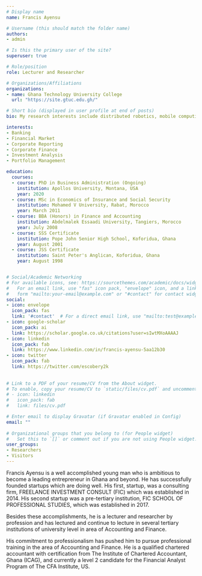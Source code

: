 ```yaml
---
# Display name
name: Francis Ayensu

# Username (this should match the folder name)
authors:
- admin

# Is this the primary user of the site?
superuser: true

# Role/position
role: Lecturer and Researcher

# Organizations/Affiliations
organizations:
- name: Ghana Technology University College
  url: "https://site.gtuc.edu.gh/"

# Short bio (displayed in user profile at end of posts)
bio: My research interests include distributed robotics, mobile computing and programmable matter.

interests:
- Banking
- Financial Market
- Corporate Reporting
- Corporate Finance
- Investment Analysis
- Portfolio Management

education:
  courses:
  - course: PhD in Business Administration (Ongoing)
    institution: Apollos University, Montana, USA
    year: 2020
  - course: MSc in Economics of Insurance and Social Security
    institution: Mohamed V University, Rabat, Morocco 
    year: March 2011
  - course: BBA (Honors) in Finance and Accounting
    institution: Abdelmalek Essaadi University, Tangiers, Morocco
    year: July 2008
  - course: SSS Certificate
    institution: Pope John Senior High School, Koforidua, Ghana
    year: August 2001
  - course: JSS Certificate
    institution: Saint Peter's Anglican, Koforidua, Ghana
    year: August 1998


# Social/Academic Networking
# For available icons, see: https://sourcethemes.com/academic/docs/widgets/#icons
#   For an email link, use "fas" icon pack, "envelope" icon, and a link in the
#   form "mailto:your-email@example.com" or "#contact" for contact widget.
social:
- icon: envelope
  icon_pack: fas
  link: '#contact'  # For a direct email link, use "mailto:test@example.org".
- icon: google-scholar
  icon_pack: ai
  link: https://scholar.google.co.uk/citations?user=sIwtMXoAAAAJ
- icon: linkedin
  icon_pack: fab
  link: https://www.linkedin.com/in/francis-ayensu-5aa12b30
- icon: twitter
  icon_pack: fab
  link: https://twitter.com/escobery2k
  
  
# Link to a PDF of your resume/CV from the About widget.
# To enable, copy your resume/CV to `static/files/cv.pdf` and uncomment the lines below.  
# - icon: linkedin
#   icon_pack: fab
#   link: files/cv.pdf

# Enter email to display Gravatar (if Gravatar enabled in Config)
email: ""
  
# Organizational groups that you belong to (for People widget)
#   Set this to `[]` or comment out if you are not using People widget.  
user_groups:
- Researchers
- Visitors
---
```


Francis Ayensu is a well accomplished young man who is ambitious to become a leading entrepreneur in Ghana and beyond. He has successfully founded startups which are doing well. His first, startup, was a consulting firm, FREELANCE INVESTMENT CONSULT (FIC) which was established in 2014. His second startup was a pre-tertiary institution, FIC SCHOOL OF PROFESSIONAL STUDIES, which was established in 2017.

Besides these accomplishments, he is a lecturer and researcher by profession and has lectured and continue to lecture in several tertiary institutions of university level in area of Accounting and Finance.

His commitment to professionalism has pushed him to pursue professional training in the area of Accounting and Finance. He is a qualified chartered accountant with certification from The Institute of Chartered Accountant, Ghana (ICAG), and currently a level 2 candidate for the Financial Analyst Program of The CFA Institute, US.
